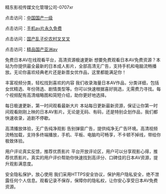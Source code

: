 精东影视传媒文化管理公司-0707xr


点击访问：<a href="https://tfda.pages.dev/">中国国产一级</a>

点击访问：<a href="https://gfd-5xg.pages.dev/">手机av片永久免费</a>

点击访问：<a href="https://bsdf-5f5.pages.dev/">国产乱子伦农村叉叉叉</a>

点击访问：<a href="https://fdhf-454.pages.dev/">精品国产亚洲av</a>


免费日本AV在线观看平台，高清资源极速更新
想要免费观看日本AV免费资源？本站为你提供最全最新的日本成人影片，全部高清无广告，支持手机和电脑流畅播放。无论你喜欢经典老片还是新晋女优作品，这里都能满足你！

丰富视频分类，轻松找到喜欢的内容
我们收录海量日本AV作品，分类详细，包括女优精选、年份筛选、剧情类型等。你可以快速根据喜好挑选，无需费力寻找。每个视频配有高清缩略图和简短介绍，助你更好地选择。

每日极速更新，第一时间观看最新大片
本站每日更新最新资源，保证让你第一时间观看刚刚上映的日本AV影片。无论是无码、有码，还是特别企划作品，我们都快速收录，追剧不停歇。

高清播放体验，无广告纯净观影
告别弹窗广告，提供纯净无广告环境。高清视频流畅加载，支持多终端播放，手机、平板、电脑均可畅享，不卡顿不掉线，带给你极致体验。

用户评论真实反馈，推荐优质影片
平台开放评论区，用户可以分享观影心得，推荐优质影片。真实的用户评价帮助你快速找到高评分、口碑佳的日本AV资源，提升观影满意度。

安全隐私保护，放心使用
我们采用HTTPS安全协议，保护用户隐私安全，绝不泄露任何个人信息。观看记录不保存，保障你的隐私权，让你安心享受日本AV免费资源。


<span style="display:none;">[Canonical link]( https://github.com/xda7765/66312 ）</span>
